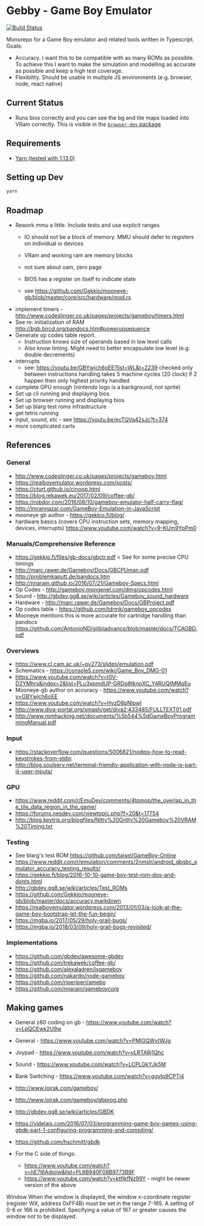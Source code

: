 # Gebby - Game Boy Emulator

[![Build Status](https://travis-ci.org/danielholmes/gebby.svg?branch=master)](https://travis-ci.org/danielholmes/gebby)

Monorepo for a Game Boy emulator and related tools written in Typescript. Goals:

 - Accuracy. I want this to be compatible with as many ROMs as possible. To achieve this I want to make the simulation 
   and modelling as accurate as possible and keep a high test coverage.
 - Flexibility. Should be usable in multiple JS environments (e.g. browser, node, react native)


## Current Status

 - Runs bios correctly and you can see the bg and tile maps loaded into VRam correctly. This is visible in the 
   [`browser-dev` package](./browser-dev)


## Requirements

 - [Yarn (tested with 1.13.0)](https://yarnpkg.com/)


## Setting up Dev

```bash
yarn
```


## Roadmap

 - Rework mmu a little. Include tests and use explicit ranges
   - IO should not be a block of memory. MMU should defer to registers on individual io 
     devices
     
   - VRam and working ram are memory blocks
   - not sure about oam, zero page
   - BIOS has a register on itself to indicate state
   - see https://github.com/Gekkio/mooneye-gb/blob/master/core/src/hardware/mod.rs
 - implement timers - http://www.codeslinger.co.uk/pages/projects/gameboy/timers.html
 - See re: initialization of RAM http://bgb.bircd.org/pandocs.htm#powerupsequence
 - Generate op codes table report.
    - Instruction knows size of operands based in low level calls
    - Also know timing. Might need to better encapsulate low level (e.g. double decrements)
 - interrupts
   - see: https://youtu.be/GBYwjch6oEE?list=WL&t=2239
     checked only between instructions
     handling takes 5 machine cycles (20 clock)
     if 2 happen then only highest priority handled
 - complete GPU enough (nintendo logo is a background, not sprite)
 - Set up cli running and displaying bios
 - Set up browser running and displaying bios
 - Set up blarg test roms infrastructure
 - get tetris running
 - input, sound, etc - see https://youtu.be/ecTQVa42sJc?t=374
 - more complicated carts


## References

### General

 - http://www.codeslinger.co.uk/pages/projects/gameboy.html
 - https://realboyemulator.wordpress.com/posts/
 - https://cturt.github.io/cinoop.html
 - https://blog.rekawek.eu/2017/02/09/coffee-gb/
 - https://robdor.com/2016/08/10/gameboy-emulator-half-carry-flag/
 - http://imrannazar.com/GameBoy-Emulation-in-JavaScript
 - mooneye gb author - https://gekkio.fi/blog/
 - hardware basics (covers CPU instruction sets, memory mapping, devices, interrupts)
   https://www.youtube.com/watch?v=9-KUm9YpPm0

### Manuals/Comprehensive Reference

 - https://gekkio.fi/files/gb-docs/gbctr.pdf < See for some precise CPU timings
 - http://marc.rawer.de/Gameboy/Docs/GBCPUman.pdf
 - http://problemkaputt.de/pandocs.htm 
 - http://nnarain.github.io/2016/07/21/Gameboy-Specs.html
 - Op Codes - http://gameboy.mongenel.com/dmg/opcodes.html
 - Sound - http://gbdev.gg8.se/wiki/articles/Gameboy_sound_hardware
 - Hardware - http://marc.rawer.de/Gameboy/Docs/GBProject.pdf
 - Op codes table - https://github.com/tdrmk/gameboy_opcodes
 - Mooneye mentions this is more accurate for cartridge handling than pandocs
   https://github.com/AntonioND/giibiiadvance/blob/master/docs/TCAGBD.pdf

### Overviews

 - https://www.cl.cam.ac.uk/~pv273/slides/emulation.pdf
 - Schematics - https://console5.com/wiki/Game_Boy_DMG-01
 - https://www.youtube.com/watch?v=t0V-D2YMhrs&index=2&list=PLu3xpmdUP-GRDp8tknpXC_Y4RUQtMMqEu
 - Mooneye-gb author on accuracy - https://www.youtube.com/watch?v=GBYwjch6oEE
 - https://www.youtube.com/watch?v=HyzD8pNlpwI
 - http://www.diva-portal.org/smash/get/diva2:433485/FULLTEXT01.pdf
 - http://www.romhacking.net/documents/%5b544%5dGameBoyProgrammingManual.pdf

### Input

 - https://stackoverflow.com/questions/5006821/nodejs-how-to-read-keystrokes-from-stdin
 - http://blog.soulserv.net/terminal-friendly-application-with-node-js-part-iii-user-inputs/

### GPU

 - https://www.reddit.com/r/EmuDev/comments/4tpmop/the_overlap_in_the_tile_data_region_in_the_game/
 - https://forums.nesdev.com/viewtopic.php?f=20&t=17754
 - http://blog.kevtris.org/blogfiles/Nitty%20Gritty%20Gameboy%20VRAM%20Timing.txt

### Testing

 - See blarg's test ROM https://github.com/taisel/GameBoy-Online
 - https://www.reddit.com/r/emulation/comments/2nmslr/android_gbgbc_emulator_accuracy_testing_results/
 - https://gekkio.fi/blog/2016-10-10-game-boy-test-rom-dos-and-donts.html
 - http://gbdev.gg8.se/wiki/articles/Test_ROMs
 - https://github.com/Gekkio/mooneye-gb/blob/master/docs/accuracy.markdown
 - https://realboyemulator.wordpress.com/2013/01/03/a-look-at-the-game-boy-bootstrap-let-the-fun-begin/ 
 - https://mgba.io/2017/05/29/holy-grail-bugs/
 - https://mgba.io/2018/03/09/holy-grail-bugs-revisited/
 
### Implementations

 - https://github.com/gbdev/awesome-gbdev
 - https://github.com/trekawek/coffee-gb/
 - https://github.com/alexaladren/jsgameboy
 - https://github.com/nakardo/node-gameboy
 - https://github.com/riperiperi/amebo
 - https://github.com/nnarain/gameboycore
 
## Making games

 - General z80 coding on gb - https://www.youtube.com/watch?v=LpQCEwk2U9w
 - General - https://www.youtube.com/watch?v=PMlGQWytWJg
 - Joypad - https://www.youtube.com/watch?v=vLRTA8j1Qhc
 - Sound - https://www.youtube.com/watch?v=LCPLGkYJk5M
 - Bank Switching - https://www.youtube.com/watch?v=ggyIp9CPTi4
 
 
 - http://www.loirak.com/gameboy/
 - http://www.loirak.com/gameboy/gbprog.php
 - http://gbdev.gg8.se/wiki/articles/GBDK
 - https://videlais.com/2016/07/03/programming-game-boy-games-using-gbdk-part-1-configuring-programming-and-compiling/
 - https://github.com/hschmitt/gbdk
 - For the C side of things:
   - https://www.youtube.com/watch?v=hE7l6Adoiiw&list=PL6B940F08B9773B9F
   - https://www.youtube.com/watch?v=ktfIkfNz99Y - might be newer version of the above


Window
When the window is displayed, the window x-coordinate register (register WX, address 0xFF4B) must be set in the
range 7-165. A setting of 0-6 or 166 is prohibited. Specifying a value of 167 or greater causes the window not to be
displayed.
